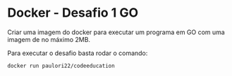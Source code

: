 # Docker - Desafio 1 GO

Criar uma imagem do docker para executar um programa em GO com uma imagem de no máximo 2MB.

Para executar o desafio basta rodar o comando:

```shell
docker run paulori22/codeeducation
```
